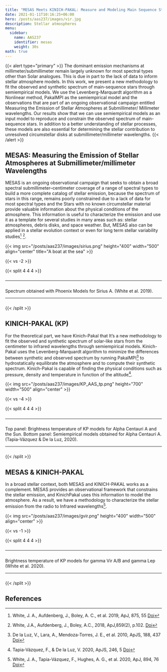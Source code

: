 ```yaml
---
title: "MESAS Meets KINICH-PAKAL: Measure and Modeling Main Sequence Stellar Atmospheres"
date: 2021-01-11T10:16:25+06:00
hero: /posts/aas237/images/vir.jpg
description: Stellar atmospheres
menu:
  sidebar:
    name: AAS237
    identifier: mesas
    weight: 30s
math: true
---
```


{{< alert type="primary" >}} The dominant emission mechanisms at millimeter/submillimeter remain largely unknown for most spectral types other than Solar analogues. This is due in part to the lack of data to inform stellar atmosphere models. In this work, we present a new methodology to fit the observed and synthetic spectrum of main-sequence stars through semiempirical models. We use the Levenberg-Marquardt algorithm as a Nonlinear method, PakalMPI as the semiempirical model and the observations that are part of an ongoing observational campaign entitled Measuring the Emission of Stellar Atmospheres at Submillimeter/ Millimeter wavelengths. Our results show that we can use semiempirical models as an input model to reproduce and constrain the observed spectrum of main-sequence stars. In addition to a better understanding of stellar processes, these models are also essential for determining the stellar contribution to unresolved circumstellar disks at submillimeter/millimeter wavelengths. {{< /alert >}}

## MESAS: Measuring the Emission of Stellar Atmospheres at Submillimeter/millimeter Wavelengths

MESAS is an ongoing observational campaign that seeks to obtain a broad spectral submillimeter–centimeter coverage of a range of spectral types to build a more complete catalog of stellar emission, because the spectrum of stars in this range, remains poorly constrained due to a lack of data for most spectral types and the Stars with no known circumstellar material provide valuable information about the physical conditions of the atmosphere. This information is useful to characterize the emission and use it as a template for several studies in many areas such as: stellar atmospheres, debris disks, and space weather. But, MESAS also can be applied in a stellar evolution context or even for long term stellar variability studies[^3] [^5].

{{< img src="/posts/aas237/images/sirius.png" height="400" width="500" align="center"  title="A boat at the sea" >}}

{{< vs -2 >}}

{{< split 4 4 4 >}}

##### 

---

##### 

Spectrum obtained with Phoenix Models for Sirius A. (White et al. 2019).

---

##### 

{{< /split >}}

## KINICH-PAKAL (KP)

For the theoretical part, we have Kinich-Pakal that It’s a new methodology to fit the observed and synthetic spectrum of solar-like stars from the centimeter to infrared wavelengths through semiempirical models. Kinich-Pakal uses the Levenberg-Marquardt algorithm to minimize the differences between synthetic and observed spectrum by running PakalMPI[^1] to hydrostatically equilibrate the atmosphere and to compute their synthetic spectrum. Kinich-Pakal is capable of finding the physical conditions such as pressure, density and temperature in function of the altitude[^2].

{{< img src="/posts/aas237/images/KP_AAS_tp.png" height="700" width="500" align="center" >}}

{{< vs -4 >}}

{{< split 4 4 4 >}}

##### 

---

##### 

Top panel: Brightness temperature of KP models for Alpha Centauri A and the Sun. Bottom panel: Semiempirical models obtained for Alpha Centauri A. (Tapia-Vázquez & De la Luz, 2020).

---

##### 

{{< /split >}}

## MESAS & KINICH-PAKAL

In a broad stellar context, both MESAS and KINICH-PAKAL works as a complement. MESAS provides an observational framework that constrains the stellar emission, and KinichPakal uses this information to model the atmosphere. As a result, we have a methodology to characterize the stellar emission from the radio to Infrared wavelengths[^4].

{{< img src="/posts/aas237/images/gvir.png" height="400" width="500" align="center" >}}

{{< vs -1 >}}

{{< split 4 4 4 >}}

##### 

---

##### 

Brightness temperature of KP models for gamma Vir A/B and gamma Lep (White et al. 2020).

---

##### 

{{< /split >}}

## References

[^1]: De la Luz, V., Lara, A., Mendoza-Torres, J. E., et al. 2010, ApJS, 188, 437 [Doi](https://doi.org/10.1088/0067-0049/188/2/437)
[^2]: Tapia-Vázquez, F., & De la Luz, V. 2020, ApJS, 246, 5 [Doi](https://doi.org/10.3847/1538-4365/ab5f0a)
[^3]: White, J. A., Aufdenberg, J., Boley, A. C., et al. 2019, ApJ, 875, 55 [Doi](https://doi.org/10.3847/1538-4357/ab0e7f)
[^4]: White, J. A., Tapia-Vázquez, F., Hughes, A. G., et al. 2020, ApJ, 894, 76 [Doi](https://doi.org/10.3847/1538-4357/ab8467)
[^5]: White, J.A., Aufdenberg, J., Boley, A.C., 2018, ApJ,859(2), p.102. [Doi](https://doi.org/10.3847/1538-4357/aac103)